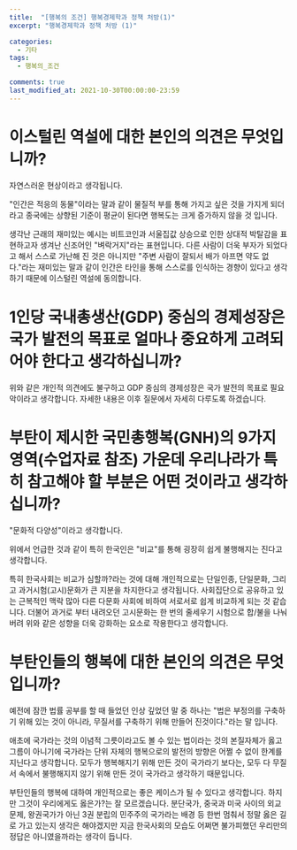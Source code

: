 ```yaml
---
title:  "[행복의 조건] 행복경제학과 정책 처방(1)"
excerpt: "행복경제학과 정책 처방 (1)"

categories:
  - 기타
tags:
  - 행복의_조건

comments: true
last_modified_at: 2021-10-30T00:00:00-23:59
---
```




# 이스털린 역설에 대한 본인의 의견은 무엇입니까?

자연스러운 현상이라고 생각됩니다.

"인간은 적응의 동물"이라는 말과 같이 물질적 부를 통해 가지고 싶은 것을 가지게 되더라고 종국에는 상향된 기준이 평균이 된다면 행복도는 크게 증가하지 않을 것 입니다.

생각난 근래의 재미있는 예시는 비트코인과 서울집값 상승으로 인한 상대적 박탈감을 표현하고자 생겨난 신조어인 "벼락거지"라는 표현입니다. 다른 사람이 더욱 부자가 되었다고 해서 스스로 가난해 진 것은 아니지만 "주변 사람이 잘되서 배가 아프면 약도 없다."라는 재미있는 말과 같이 인간은 타인을 통해 스스로를 인식하는 경향이 있다고 생각하기 때문에 이스털린 역설에 동의합니다.



# 1인당 국내총생산(GDP) 중심의 경제성장은 국가 발전의 목표로 얼마나 중요하게 고려되어야 한다고 생각하십니까?

위와 같은 개인적 의견에도 불구하고 GDP 중심의 경제성장은 국가 발전의 목표로 필요악이라고 생각합니다. 자세한 내용은 이후 질문에서 자세히 다루도록 하겠습니다.



# 부탄이 제시한 국민총행복(GNH)의 9가지 영역(수업자료 참조) 가운데 우리나라가 특히 참고해야 할 부분은 어떤 것이라고 생각하십니까? 

"문화적 다양성"이라고 생각합니다.

위에서 언급한 것과 같이 특히 한국인은 "비교"를 통해 굉장히 쉽게 불행해지는 진다고 생각합니다.

특히 한국사회는 비교가 심할까?라는 것에 대해 개인적으로는 단일인종, 단일문화, 그리고 과거시험(고시)문화가 큰 지분을 차지한다고 생각됩니다. 사회집단으로 공유하고 있는 근복적인 맥락 많아 다른 다문화 사회에 비하여 서로서로 쉽게 비교하게 되는 것 같습니다. 더불어 과거로 부터 내려오던 고시문화는 한 번의 줄세우기 시험으로 합/불을 나눠버려 위와 같은 성향을 더욱 강화하는 요소로 작용한다고 생각합니다.



# 부탄인들의 행복에 대한 본인의 의견은 무엇입니까? 

예전에 잠깐 법률 공부를 할 때 들었던 인상 깊었던 말 중 하나는  "법은 부정의를 구축하기 위해 있는 것이 아니라, 무질서를 구축하기 위해 만들어 진것이다."라는 말 입니다.

애초에 국가라는 것의 이념적 그릇이라고도 볼 수 있는 법이라는 것의 본질자체가 옳고 그름이 아니기에 국가라는 단위 자체의 행복으로의 발전의 방향은 어쩔 수 없이 한계를 지닌다고 생각합니다. 모두가 행복해지기 위해 만든 것이 국가라기 보다는, 모두 다 무질서 속에서 불행해지지 않기 위해 만든 것이 국가라고 생각하기 때문입니다.

부탄인들의 행복에 대하여 개인적으로는 좋은 케이스가 될 수 있다고 생각합니다. 하지만 그것이 우리에게도 옳은가?는 잘 모르겠습니다. 분단국가, 중국과 미국 사이의 외교문제, 왕권국가가 아닌 3권 분립의 민주주의 국가라는 배경 등 한번 멈춰서 정말 옳은 길로 가고 있는지 생각은 해야겠지만 지금 한국사회의 모습도 어쩌면 불가피했던 우리만의 정답은 아니였을까라는 생각이 듭니다.


